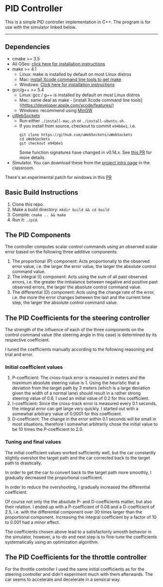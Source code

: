 # PID Controller
This is a simple PID controller implementation in C++. The program is for use with the simulator linked below.

---

## Dependencies

* cmake >= 3.5
 * All OSes: [click here for installation instructions](https://cmake.org/install/)
* make >= 4.1
  * Linux: make is installed by default on most Linux distros
  * Mac: [install Xcode command line tools to get make](https://developer.apple.com/xcode/features/)
  * Windows: [Click here for installation instructions](http://gnuwin32.sourceforge.net/packages/make.htm)
* gcc/g++ >= 5.4
  * Linux: gcc / g++ is installed by default on most Linux distros
  * Mac: same deal as make - [install Xcode command line tools]((https://developer.apple.com/xcode/features/)
  * Windows: recommend using [MinGW](http://www.mingw.org/)
* [uWebSockets](https://github.com/uWebSockets/uWebSockets)
  * Run either `./install-mac.sh` or `./install-ubuntu.sh`.
  * If you install from source, checkout to commit `e94b6e1`, i.e.
    ```
    git clone https://github.com/uWebSockets/uWebSockets
    cd uWebSockets
    git checkout e94b6e1
    ```
    Some function signatures have changed in v0.14.x. See [this PR](https://github.com/udacity/CarND-MPC-Project/pull/3) for more details.
* Simulator. You can download these from the [project intro page](https://github.com/udacity/self-driving-car-sim/releases) in the classroom.

There's an experimental patch for windows in this [PR](https://github.com/udacity/CarND-PID-Control-Project/pull/3)

## Basic Build Instructions

1. Clone this repo.
2. Make a build directory: `mkdir build && cd build`
3. Compile: `cmake .. && make`
4. Run it: `./pid`.

## The PID Components

The controller computes scalar control commands using an observed scalar error based on the following three additive components:

1. The proportional (P) component: Acts proportionally to the observed error value, i.e. the larger the error value, the larger the absolute control command value.
2. The integral (I) component: Acts using the sum of all past observed errors, i.e. the greater the imbalance between negative and positive past observed errors, the larger the absolute control command value.
3. The differential (D) component: Acts using the change rate of the error, i.e. the more the error changes between the last and the current time step, the larger the absolute control command value.

## The PID Coefficients for the steering controller

The strength of the influence of each of the three components on the control command value (the steering angle in this case) is determined by its respective coefficient.

I tuned the coefficients manually according to the following reasoning and trial and error.

### Initial coefficient values

1. P-coefficient: The cross-track error is measured in meters and the maximum absolute steering value is 1. Using the heuristic that a deviation from the target path by 3 meters (which is a large deviation given the width of a normal lane) should result in a rather strong steering value of 0.6, I used an initial value of 0.2 for this coefficient.
2. I-coefficient: Since the cross-track error is measured every 0.1 seconds, the integral error can get large very quickly. I started out with a somewhat arbitrary value of 0.0001 for this coefficient.
3. D-coefficient: The change in the error within 0.1 seconds will be small in most situations, therefore I somewhat arbitrarily chose the initial value to be 10 times the P-coefficient to 2.0.

### Tuning and final values

The initial coefficient values worked sufficiently well, but the car constantly slightly overshot the target path and the car corrected back to the target path to drastically.

In order to get the car to convert back to the target path more smoothly, I gradually decreased the proportional coefficient.

In order to reduce the overshooting, I gradually increased the differential coefficient.

Of course not only the the absolute P- and D-coefficients matter, but also their relation. I ended up with a P-coefficient of 0.08 and a D-coefficient of 2.5, i.e. with the differential component over 30 times larger than the proportional component. Increasing the integral coefficient by a factor of 10 to 0.001 had a minor effect.

The coefficients chosen above lead to a satisfactorily smooth behavior in the simulator, however, a to-do and next step is to fine-tune the coefficients systematically using an optimization algorithm.

## The PID Coefficients for the throttle controller

For the throttle controller I used the same initial coefficients as for the steering controller and didn't experiment much with them afterwards. The car seems to accelerate and decelerate in a sensical way.
